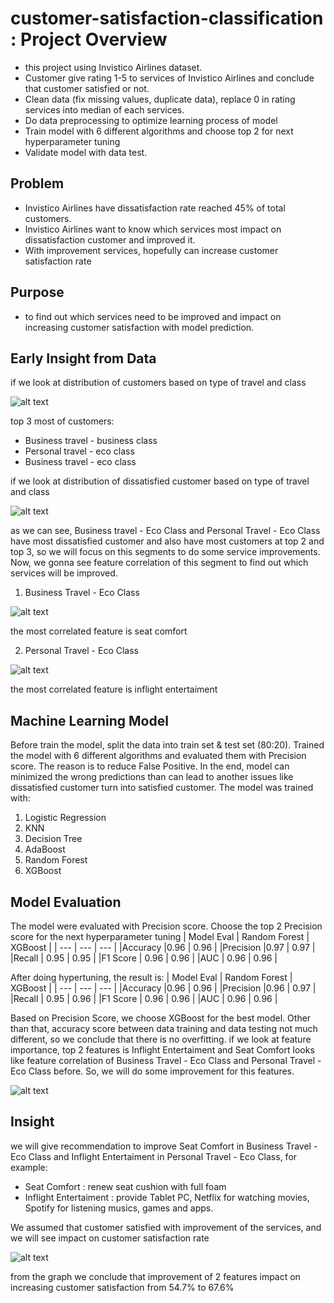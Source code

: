 # customer-satisfaction-classification : Project Overview

- this project using Invistico Airlines dataset.
- Customer give rating 1-5 to services of Invistico Airlines and conclude that customer satisfied or not.
- Clean data (fix missing values, duplicate data), replace 0 in rating services into median of each services.
- Do data preprocessing to optimize learning process of model
- Train model with 6 different algorithms and choose top 2 for next hyperparameter tuning
- Validate model with data test.

## Problem
- Invistico Airlines have dissatisfaction rate reached 45% of total customers.
- Invistico Airlines want to know which services most impact on dissatisfaction customer and improved it.
- With improvement services, hopefully can increase customer satisfaction rate

## Purpose
- to find out which services need to be improved and impact on increasing customer satisfaction with model prediction.

## Early Insight from Data
if we look at distribution of customers based on type of travel and class<br>

![alt text](https://github.com/annisahumaira21/customer-satisfaction-classtification/blob/main/distribution%20of%20customers.JPG)<br>

top 3 most of customers:
- Business travel - business class
- Personal travel - eco class
- Business travel - eco class

if we look at distribution of dissatisfied customer based on type of travel and class

![alt text](https://github.com/annisahumaira21/customer-satisfaction-classtification/blob/main/distribution%20of%20dissatisfied%20customer.JPG)<br>

as we can see, Business travel - Eco Class and Personal Travel - Eco Class have most dissatisfied customer and also have most customers at top 2 and top 3, so we will focus on this segments to do some service improvements. Now, we gonna see feature correlation of this segment to find out which services will be improved.

1. Business Travel - Eco Class

![alt text](https://github.com/annisahumaira21/customer-satisfaction-classtification/blob/main/feature%20corr%20bus-eco.JPG)<br>

the most correlated feature is seat comfort

2. Personal Travel - Eco Class

![alt text](https://github.com/annisahumaira21/customer-satisfaction-classtification/blob/main/feature%20corr%20pers-eco.JPG)<br>

the most correlated feature is inflight entertaiment

## Machine Learning Model
Before train the model, split the data into train set & test set (80:20). Trained the model with 6 different algorithms and evaluated them with Precision score. The reason is to reduce False Positive. In the end, model can minimized the wrong predictions than can lead to another issues like dissatisfied customer turn into satisfied customer. The model was trained with:

1. Logistic Regression
2. KNN
3. Decision Tree
4. AdaBoost
5. Random Forest
6. XGBoost

## Model Evaluation
The model were evaluated with Precision score. Choose the top 2 Precision score for the next hyperparameter tuning
| Model Eval | Random Forest | XGBoost |
| --- | --- | --- |
|Accuracy |0.96 | 0.96 |
|Precision |0.97 | 0.97 |
|Recall | 0.95 | 0.95 | 
|F1 Score | 0.96 | 0.96 | 
|AUC | 0.96 | 0.96 | 

After doing hypertuning, the result is:
| Model Eval | Random Forest | XGBoost |
| --- | --- | --- |
|Accuracy |0.96 | 0.96 |
|Precision |0.96 | 0.97 |
|Recall | 0.95 | 0.96 | 
|F1 Score | 0.96 | 0.96 | 
|AUC | 0.96 | 0.96 | 

Based on Precision Score, we choose XGBoost for the best model. Other than that, accuracy score between data training and data testing not much different, so we conclude that there is no overfitting. if we look at feature importance, top 2 features is Inflight Entertaiment and Seat Comfort looks like feature correlation of Business Travel - Eco Class and Personal Travel - Eco Class before. So, we will do some improvement for this features.

![alt text](https://github.com/annisahumaira21/customer-satisfaction-classtification/blob/main/feature%20importance%20XGBoost.JPG)<br>

## Insight

we will give recommendation to improve Seat Comfort in Business Travel - Eco Class and Inflight Entertaiment in Personal Travel - Eco Class, for example:
- Seat Comfort : renew seat cushion with full foam
- Inflight Entertaiment : provide Tablet PC, Netflix for watching movies, Spotify for listening musics, games and apps.

We assumed that customer satisfied with improvement of the services, and we will see impact on customer satisfaction rate

![alt text](https://github.com/annisahumaira21/customer-satisfaction-classtification/blob/main/improvement%20of%20customer%20satisfaction.JPG)<br>

from the graph we conclude that improvement of 2 features impact on increasing customer satisfaction from 54.7% to 67.6%
